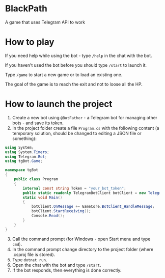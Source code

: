 # BlackPath
A game that uses Telegram API to work

# How to play
If you need help while using the bot - type `/help` in the chat with the bot.

If you haven't used the bot before you should type `/start` to launch it. 

Type `/game` to start a new game or to load an existing one.

The goal of the game is to reach the exit and not to loose all the HP.

# How to launch the project
1. Create a new bot using `@BotFather` - a Telegram bot for managing other bots - and save its token.
2. In the project folder create a file `Program.cs` with the following content (a temporary solution, should be changed to editing a JSON file or something):
```csharp
using System;
using System.Timers;
using Telegram.Bot;
using tgBot.Game;

namespace tgBot
{
    public class Program
    {
        internal const string Token = "your_bot_token";
        public static readonly TelegramBotClient botClient = new TelegramBotClient(Token);
        static void Main()
        {
            botClient.OnMessage += GameCore.BotClient_HandleMessage;
            botClient.StartReceiving(); 
            Console.Read();
        }
    }
}
```
3. Call the command prompt (for Windows - open Start menu and type `cmd`).
4. In the command prompt change directory to the project folder (where .csproj file is stored).
5. Type `dotnet run`.
6. Open the chat with the bot and type `/start`.
7. If the bot responds, then everything is done correctly.
